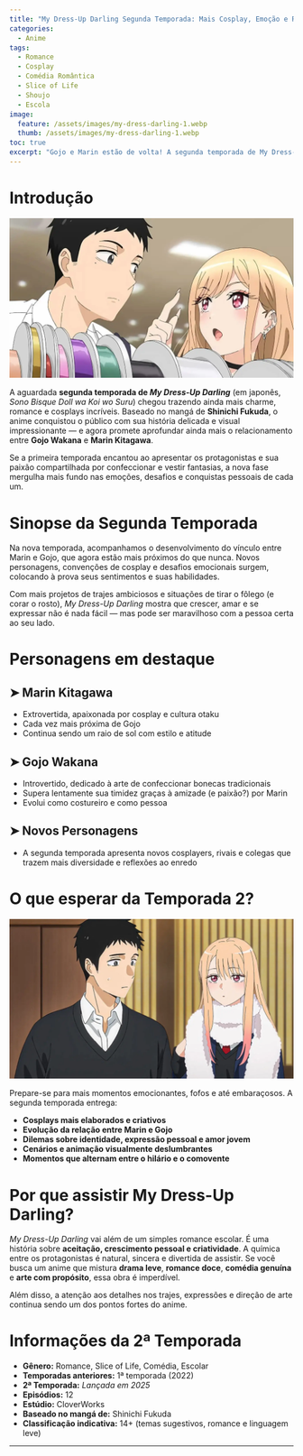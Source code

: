 ```yaml
---
title: "My Dress-Up Darling Segunda Temporada: Mais Cosplay, Emoção e Romance"
categories:
  - Anime
tags:
  - Romance
  - Cosplay
  - Comédia Romântica
  - Slice of Life
  - Shoujo
  - Escola
image:
  feature: /assets/images/my-dress-darling-1.webp
  thumb: /assets/images/my-dress-darling-1.webp
toc: true
excerpt: "Gojo e Marin estão de volta! A segunda temporada de My Dress-Up Darling aprofunda o romance, explora novos cosplays e continua encantando com sua mistura de fofura e autenticidade."
---
```


# Introdução

![Gojo e Marin voltam para novos desafios e cosplays.](/assets/images/my-dress-darling-1.webp)

A aguardada **segunda temporada de *My Dress-Up Darling*** (em japonês, *Sono Bisque Doll wa Koi wo Suru*) chegou trazendo ainda mais charme, romance e cosplays incríveis. Baseado no mangá de **Shinichi Fukuda**, o anime conquistou o público com sua história delicada e visual impressionante — e agora promete aprofundar ainda mais o relacionamento entre **Gojo Wakana** e **Marin Kitagawa**.

Se a primeira temporada encantou ao apresentar os protagonistas e sua paixão compartilhada por confeccionar e vestir fantasias, a nova fase mergulha mais fundo nas emoções, desafios e conquistas pessoais de cada um.

# Sinopse da Segunda Temporada

Na nova temporada, acompanhamos o desenvolvimento do vínculo entre Marin e Gojo, que agora estão mais próximos do que nunca. Novos personagens, convenções de cosplay e desafios emocionais surgem, colocando à prova seus sentimentos e suas habilidades.

Com mais projetos de trajes ambiciosos e situações de tirar o fôlego (e corar o rosto), *My Dress-Up Darling* mostra que crescer, amar e se expressar não é nada fácil — mas pode ser maravilhoso com a pessoa certa ao seu lado.

# Personagens em destaque

## ➤ **Marin Kitagawa**
- Extrovertida, apaixonada por cosplay e cultura otaku  
- Cada vez mais próxima de Gojo  
- Continua sendo um raio de sol com estilo e atitude

## ➤ **Gojo Wakana**
- Introvertido, dedicado à arte de confeccionar bonecas tradicionais  
- Supera lentamente sua timidez graças à amizade (e paixão?) por Marin  
- Evolui como costureiro e como pessoa

## ➤ **Novos Personagens**
- A segunda temporada apresenta novos cosplayers, rivais e colegas que trazem mais diversidade e reflexões ao enredo

# O que esperar da Temporada 2?

![Nova temporada promete mais emoção e evolução do casal.](/assets/images/my-dress-darling-2.webp)

Prepare-se para mais momentos emocionantes, fofos e até embaraçosos. A segunda temporada entrega:

- **Cosplays mais elaborados e criativos**  
- **Evolução da relação entre Marin e Gojo**  
- **Dilemas sobre identidade, expressão pessoal e amor jovem**  
- **Cenários e animação visualmente deslumbrantes**  
- **Momentos que alternam entre o hilário e o comovente**

# Por que assistir My Dress-Up Darling?

*My Dress-Up Darling* vai além de um simples romance escolar. É uma história sobre **aceitação, crescimento pessoal e criatividade**. A química entre os protagonistas é natural, sincera e divertida de assistir. Se você busca um anime que mistura **drama leve**, **romance doce**, **comédia genuína** e **arte com propósito**, essa obra é imperdível.

Além disso, a atenção aos detalhes nos trajes, expressões e direção de arte continua sendo um dos pontos fortes do anime.

# Informações da 2ª Temporada

- **Gênero:** Romance, Slice of Life, Comédia, Escolar  
- **Temporadas anteriores:** 1ª temporada (2022)  
- **2ª Temporada:** *Lançada em 2025*  
- **Episódios:** 12  
- **Estúdio:** CloverWorks  
- **Baseado no mangá de:** Shinichi Fukuda  
- **Classificação indicativa:** 14+ (temas sugestivos, romance e linguagem leve)

---
